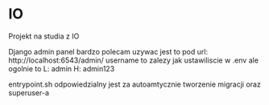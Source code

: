 # IO
Projekt na studia z IO

Django admin panel bardzo polecam uzywac jest to pod url: http://localhost:6543/admin/
username to zalezy jak ustawiliscie w .env ale ogolnie to
L: admin
H: admin123

entrypoint.sh odpowiedzialny jest za autoamtycznie tworzenie migracji oraz superuser-a